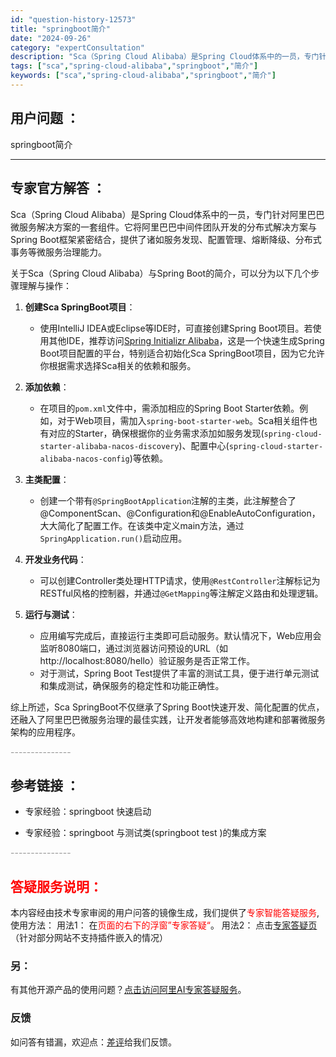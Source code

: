 ```yaml
---
id: "question-history-12573"
title: "springboot简介"
date: "2024-09-26"
category: "expertConsultation"
description: "Sca（Spring Cloud Alibaba）是Spring Cloud体系中的一员，专门针对阿里巴巴微服务解决方案的一套组件。它将阿里巴巴中间件团队开发的分布式解决方案与Spring Boot框架紧密结合，提供了诸如服务发现、配置管理、熔断降级、分布式事务等微服务治理能力。关于Sca（Spri"
tags: ["sca","spring-cloud-alibaba","springboot","简介"]
keywords: ["sca","spring-cloud-alibaba","springboot","简介"]
---
```


## 用户问题 ： 
 springboot简介  

---------------
## 专家官方解答 ：

Sca（Spring Cloud Alibaba）是Spring Cloud体系中的一员，专门针对阿里巴巴微服务解决方案的一套组件。它将阿里巴巴中间件团队开发的分布式解决方案与Spring Boot框架紧密结合，提供了诸如服务发现、配置管理、熔断降级、分布式事务等微服务治理能力。

关于Sca（Spring Cloud Alibaba）与Spring Boot的简介，可以分为以下几个步骤理解与操作：

1. **创建Sca SpringBoot项目**：
   - 使用IntelliJ IDEA或Eclipse等IDE时，可直接创建Spring Boot项目。若使用其他IDE，推荐访问[Spring Initializr Alibaba](https://start.aliyun.com)，这是一个快速生成Spring Boot项目配置的平台，特别适合初始化Sca SpringBoot项目，因为它允许你根据需求选择Sca相关的依赖和服务。

2. **添加依赖**：
   - 在项目的`pom.xml`文件中，需添加相应的Spring Boot Starter依赖。例如，对于Web项目，需加入`spring-boot-starter-web`。Sca相关组件也有对应的Starter，确保根据你的业务需求添加如服务发现(`spring-cloud-starter-alibaba-nacos-discovery`)、配置中心(`spring-cloud-starter-alibaba-nacos-config`)等依赖。

3. **主类配置**：
   - 创建一个带有`@SpringBootApplication`注解的主类，此注解整合了@ComponentScan、@Configuration和@EnableAutoConfiguration，大大简化了配置工作。在该类中定义main方法，通过`SpringApplication.run()`启动应用。

4. **开发业务代码**：
   - 可以创建Controller类处理HTTP请求，使用`@RestController`注解标记为RESTful风格的控制器，并通过`@GetMapping`等注解定义路由和处理逻辑。

5. **运行与测试**：
   - 应用编写完成后，直接运行主类即可启动服务。默认情况下，Web应用会监听8080端口，通过浏览器访问预设的URL（如http://localhost:8080/hello）验证服务是否正常工作。
   - 对于测试，Spring Boot Test提供了丰富的测试工具，便于进行单元测试和集成测试，确保服务的稳定性和功能正确性。

综上所述，Sca SpringBoot不仅继承了Spring Boot快速开发、简化配置的优点，还融入了阿里巴巴微服务治理的最佳实践，让开发者能够高效地构建和部署微服务架构的应用程序。


<font color="#949494">---------------</font> 


## 参考链接 ：

* 专家经验：springboot 快速启动 
 
 * 专家经验：springboot 与测试类(springboot test )的集成方案 


 <font color="#949494">---------------</font> 
 


## <font color="#FF0000">答疑服务说明：</font> 

本内容经由技术专家审阅的用户问答的镜像生成，我们提供了<font color="#FF0000">专家智能答疑服务</font>,使用方法：
用法1： 在<font color="#FF0000">页面的右下的浮窗”专家答疑“</font>。
用法2： 点击[专家答疑页](https://answer.opensource.alibaba.com/docs/intro)（针对部分网站不支持插件嵌入的情况）
### 另：


有其他开源产品的使用问题？[点击访问阿里AI专家答疑服务](https://answer.opensource.alibaba.com/docs/intro)。
### 反馈
如问答有错漏，欢迎点：[差评](https://ai.nacos.io/user/feedbackByEnhancerGradePOJOID?enhancerGradePOJOId=12666)给我们反馈。
